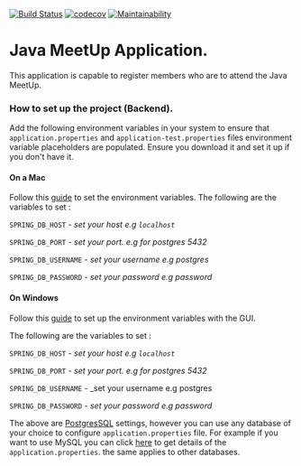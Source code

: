 [![Build Status](https://travis-ci.org/huxaiphaer/java_meetup.svg?branch=develop)](https://travis-ci.org/huxaiphaer/java_meetup)
[![codecov](https://codecov.io/gh/huxaiphaer/java_meetup/branch/develop/graph/badge.svg)](https://codecov.io/gh/huxaiphaer/java_meetup)
[![Maintainability](https://api.codeclimate.com/v1/badges/ac472386550f7b6280b0/maintainability)](https://codeclimate.com/github/huxaiphaer/java_meetup/maintainability)

# Java MeetUp Application.

This application is capable to register members who are to attend the Java MeetUp.



### How to set up the project (Backend).

Add the following environment variables in your system to ensure that 
`application.properties` and `application-test.properties` files environment variable 
placeholders are populated. 
Ensure you download it and set it up if you don't have it.

#### On a Mac

Follow this [guide](https://medium.com/@youngstone89/setting-up-environment-variables-in-mac-os-28e5941c771c) to set the environment variables.
The following are the variables to set :

`SPRING_DB_HOST` - _set your host e.g `localhost`_

`SPRING_DB_PORT` - _set your port. e.g for postgres 5432_

`SPRING_DB_USERNAME` - _set your username e.g postgres_

`SPRING_DB_PASSWORD` - _set your password e.g password_


#### On  Windows

Follow this [guide](https://docs.oracle.com/en/database/oracle/r-enterprise/1.5.1/oread/creating-and-modifying-environment-variables-on-windows.html#GUID-DD6F9982-60D5-48F6-8270-A27EC53807D0) to set up the environment variables with the GUI.


The following are the variables to set :

`SPRING_DB_HOST` - _set your host e.g `localhost`_

`SPRING_DB_PORT` - _set your port. e.g for postgres 5432_

`SPRING_DB_USERNAME` - _set your username e.g postgres

`SPRING_DB_PASSWORD` - _set your password e.g password_


The above are [PostgresSQL](https://www.postgresql.org/download/) settings, however you can use any database of your choice  to configure `application.properties` file. 
For example if you want to use MySQL you can click [here](https://spring.io/guides/gs/accessing-data-mysql/) to get details 
of the `application.properties`. the same applies to other databases.